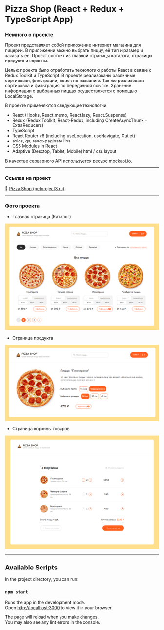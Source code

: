 # Pizza Shop (React + Redux + TypeScript App)

### Немного о проекте

Проект представляет собой приложение интернет магазина для пицерии. В приложении можно выбрать пиццу, её тип и размер и заказать ее. Проект состоит из главной страницы каталога, страницы продукта и корзины.

Целью проекта было отработать технологию работы React в связке с Redux Toolkit и TypeScript. В проекте реализованы различные сортировки, фильтрации, поиск по названию. Так же реализована сортировка и фильтрация по переданной ссылке. Хранение информации о выбранных пиццах осуществляется с помощью LocalStorage.

В проекте применяются следующие технологии:

- React (Hooks, React.memo, React.lazy, React.Suspense)
- Redux (Redux Toolkit, React-Redux, including CreateAsyncThunk + ExtraReducers)
- TypeScript
- React Router v6 (including useLocation, useNavigate, Outlet)
- axios, qs, react-paginate libs
- CSS Modules in React
- Adaptive (Desctop, Tablet, Mobile) html / css layout

В качестве серверного API используется ресурс mockapi.io.

---

### Ссылка на проект

:link: [Pizza Shop (petproject3.ru)](https://petproject3.ru/)

---

### Фото проекта

- Главная страница (Каталог)

![Catalog page](/src/assets/img/catalog.png)

- Страница продукта

![Product page](/src/assets/img/product.png)

- Страница корзины товаров

![Cart page](/src/assets/img/cart.png)

---

## Available Scripts

In the project directory, you can run:

### `npm start`

Runs the app in the development mode.\
Open [http://localhost:3000](http://localhost:3000) to view it in your browser.

The page will reload when you make changes.\
You may also see any lint errors in the console.
